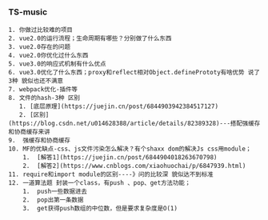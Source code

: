 ### TS-music
    1. 你做过比较难的项目
    2. vue2.0的运行流程；生命周期有哪些？分别做了什么东西
    3. vue2.0存在的问题
    4. vue2.0你优化过什么东西
    5. vue3.0的响应式机制有什么优点
    6. vue3.0优化了什么东西；proxy和reflect相对Object.definePrototy有啥优势 说了3种 貌似也还不满意
    7. webpack优化-插件等
    8. 文件的hash-3种 区别
       1. [底层原理](https://juejin.cn/post/6844903942384517127)
       2. [区别](https://blog.csdn.net/u014628388/article/details/82389328)---搭配强缓存和协商缓存来讲
    9.  强缓存和协商缓存
    10. MF的优缺点-css、js文件污染怎么解决？有个shaxx dom的解决Js css用module；
        1.  [解答1](https://juejin.cn/post/6844904018263670798)
        2.  [解答2](https://www.cnblogs.com/xiaohuochai/p/6847939.html)
    11. require和import module的区别----》问的比较深 貌似达不到标准
    12. 一道算法题 封装一个class，有push 、pop、get方法功能；
        1.  push一些数据进去
        2.  pop出第一条数据
        3.  get获得push数组的中位数，但是要求复杂度是O(1)